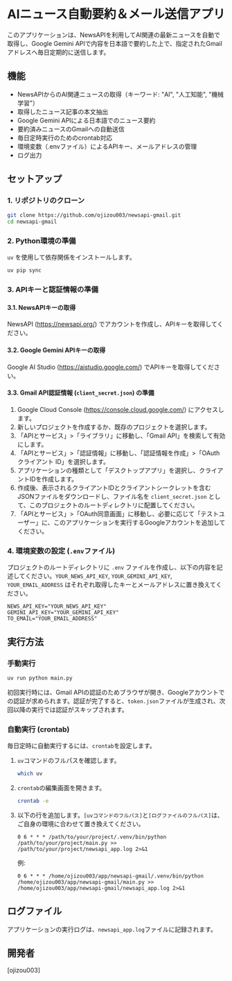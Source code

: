 # AIニュース自動要約＆メール送信アプリ

このアプリケーションは、NewsAPIを利用してAI関連の最新ニュースを自動で取得し、Google Gemini APIで内容を日本語で要約した上で、指定されたGmailアドレスへ毎日定期的に送信します。

## 機能

- NewsAPIからのAI関連ニュースの取得（キーワード: "AI", "人工知能", "機械学習"）
- 取得したニュース記事の本文抽出
- Google Gemini APIによる日本語でのニュース要約
- 要約済みニュースのGmailへの自動送信
- 毎日定時実行のためのcrontab対応
- 環境変数（.envファイル）によるAPIキー、メールアドレスの管理
- ログ出力

## セットアップ

### 1. リポジトリのクローン

```bash
git clone https://github.com/ojizou003/newsapi-gmail.git
cd newsapi-gmail
```

### 2. Python環境の準備

`uv` を使用して依存関係をインストールします。

```bash
uv pip sync
```

### 3. APIキーと認証情報の準備

#### 3.1. NewsAPIキーの取得

NewsAPI (https://newsapi.org/) でアカウントを作成し、APIキーを取得してください。

#### 3.2. Google Gemini APIキーの取得

Google AI Studio (https://aistudio.google.com/) でAPIキーを取得してください。

#### 3.3. Gmail API認証情報 (`client_secret.json`) の準備

1.  Google Cloud Console (https://console.cloud.google.com/) にアクセスします。
2.  新しいプロジェクトを作成するか、既存のプロジェクトを選択します。
3.  「APIとサービス」>「ライブラリ」に移動し、「Gmail API」を検索して有効にします。
4.  「APIとサービス」>「認証情報」に移動し、「認証情報を作成」>「OAuth クライアント ID」を選択します。
5.  アプリケーションの種類として「デスクトップアプリ」を選択し、クライアントIDを作成します。
6.  作成後、表示されるクライアントIDとクライアントシークレットを含むJSONファイルをダウンロードし、ファイル名を `client_secret.json` として、このプロジェクトのルートディレクトリに配置してください。
7.  「APIとサービス」>「OAuth同意画面」に移動し、必要に応じて「テストユーザー」に、このアプリケーションを実行するGoogleアカウントを追加してください。

### 4. 環境変数の設定 (`.env`ファイル)

プロジェクトのルートディレクトリに `.env` ファイルを作成し、以下の内容を記述してください。`YOUR_NEWS_API_KEY`, `YOUR_GEMINI_API_KEY`, `YOUR_EMAIL_ADDRESS` はそれぞれ取得したキーとメールアドレスに置き換えてください。

```
NEWS_API_KEY="YOUR_NEWS_API_KEY"
GEMINI_API_KEY="YOUR_GEMINI_API_KEY"
TO_EMAIL="YOUR_EMAIL_ADDRESS"
```

## 実行方法

### 手動実行

```bash
uv run python main.py
```

初回実行時には、Gmail APIの認証のためブラウザが開き、Googleアカウントでの認証が求められます。認証が完了すると、`token.json`ファイルが生成され、次回以降の実行では認証がスキップされます。

### 自動実行 (crontab)

毎日定時に自動実行するには、`crontab`を設定します。

1.  `uv`コマンドのフルパスを確認します。
    ```bash
    which uv
    ```
2.  `crontab`の編集画面を開きます。
    ```bash
    crontab -e
    ```
3.  以下の行を追加します。`[uvコマンドのフルパス]`と`[ログファイルのフルパス]`は、ご自身の環境に合わせて置き換えてください。

    ```cron
    0 6 * * * /path/to/your/project/.venv/bin/python /path/to/your/project/main.py >> /path/to/your/project/newsapi_app.log 2>&1
    ```
    例:
    ```cron
    0 6 * * * /home/ojizou003/app/newsapi-gmail/.venv/bin/python /home/ojizou003/app/newsapi-gmail/main.py >> /home/ojizou003/app/newsapi-gmail/newsapi_app.log 2>&1
    ```

## ログファイル

アプリケーションの実行ログは、`newsapi_app.log`ファイルに記録されます。

## 開発者

[ojizou003]
